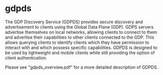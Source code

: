 # gdpds

The GDP Discovery Service (GDPDS) provides secure discovery and advertisement to clients using the Global Data Plane (GDP). GDPS servers advertise themselves on local networks, allowing clients to connect to them and advertise their capabilities to other clients connected to the GDP. This allows querying clients to identify clients which they have permission to interact with and which possess specific capabilities. GDPDS is designed to be used by lightweight and mobile clients while still providing the option of client authentication.

Please see "gdpds_overview.pdf" for a more detailed description of GDPDS.